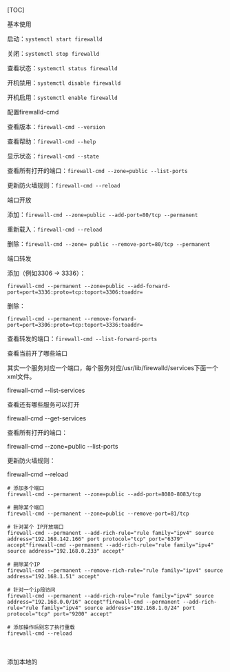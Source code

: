 [TOC]



基本使用

启动：`systemctl start firewalld`

关闭：`systemctl stop firewalld`

查看状态：`systemctl status firewalld`

开机禁用：`systemctl disable firewalld`

开机启用：`systemctl enable firewalld`

配置firewalld-cmd

查看版本：`firewall-cmd --version`

查看帮助：`firewall-cmd --help`

显示状态：`firewall-cmd --state`

查看所有打开的端口：`firewall-cmd --zone=public --list-ports`

更新防火墙规则：`firewall-cmd --reload`

端口开放

添加：`firewall-cmd --zone=public --add-port=80/tcp --permanent`

重新载入：`firewall-cmd --reload`

删除：`firewall-cmd --zone= public --remove-port=80/tcp --permanent`

端口转发

添加（例如3306 -> 3336）：

```
firewall-cmd --permanent --zone=public --add-forward-port=port=3336:proto=tcp:toport=3306:toaddr=
```

删除：

```
firewall-cmd --permanent --remove-forward-port=port=3306:proto=tcp:toport=3336:toaddr=
```

查看转发的端口：`firewall-cmd --list-forward-ports`

查看当前开了哪些端口

其实一个服务对应一个端口，每个服务对应/usr/lib/firewalld/services下面一个xml文件。

firewall-cmd --list-services

查看还有哪些服务可以打开

firewall-cmd --get-services

查看所有打开的端口： 

firewall-cmd --zone=public --list-ports

更新防火墙规则： 

firewall-cmd --reload

 

```shell
# 添加多个端口
firewall-cmd --permanent --zone=public --add-port=8080-8083/tcp 

# 删除某个端口
firewall-cmd --permanent --zone=public --remove-port=81/tcp 

# 针对某个 IP开放端口
firewall-cmd --permanent --add-rich-rule="rule family="ipv4" source address="192.168.142.166" port protocol="tcp" port="6379" accept"firewall-cmd --permanent --add-rich-rule="rule family="ipv4" source address="192.168.0.233" accept" 

# 删除某个IP
firewall-cmd --permanent --remove-rich-rule="rule family="ipv4" source address="192.168.1.51" accept" 

# 针对一个ip段访问
firewall-cmd --permanent --add-rich-rule="rule family="ipv4" source address="192.168.0.0/16" accept"firewall-cmd --permanent --add-rich-rule="rule family="ipv4" source address="192.168.1.0/24" port protocol="tcp" port="9200" accept" 

# 添加操作后别忘了执行重载
firewall-cmd --reload
```

　　

添加本地的

 